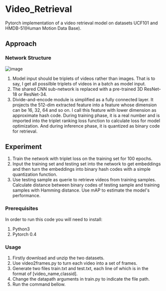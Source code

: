 # Video_Retrieval
Pytorch implementation of a video retrieval model on datasets UCF101 and HMDB-51(Human Motion Data Base).

## Approach

### Network Structure

![image](https://user-images.githubusercontent.com/67732424/172331358-4644f229-2e55-4e94-a567-84116fb39dea.png)

1. Model input should be triplets of videos rather than images. That is to say, I get all possilble triplets of videos in a batch as model input.
2. The shared CNN sub-network is replaced with a pre-trained 3D ResNet-18 or  ResNet-34.
3. Divide-and-encode module is simplified as a fully connected layer. It projects the 512-dim extracted feature into a feature whose dimension can be 16, 32, 64 and so on. I call this feature with lower dimension as approximate hash code. During training phase, it is a real number and is imported into the triplet ranking loss function to calculate loss for model optimization. And during inference phase, it is quantized as binary code for retrieval.

## Experiment

1. Train the network with triplet loss on the training set for 100 epochs.
2. Input the training set and testing set into the network to get embeddings and then turn the embeddings into binary hash codes with a simple quantization function.
3. Use testing sample as querie to retrieve videos from training samples. Calculate distance between binary codes of testing sample and training samples with Hamming distance. Use mAP to estimate the model's performance.

### Prerequisites

In order to run this code you will need to install:

1. Python3
2. Pytorch 0.4

### Usage

1. Firstly download and unzip the two datasets.
2. Use video2frames.py to turn each video into a set of frames.
3. Generate two files train.txt and test.txt, each line of which is in the format of [video_name,classid].
4. Change the datapath arguments  in train.py to indicate the file path.
5. Run the command bellow. 
